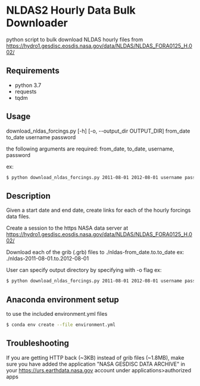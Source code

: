 # NLDAS2 Hourly Data Bulk Downloader
python script to bulk download NLDAS hourly files from https://hydro1.gesdisc.eosdis.nasa.gov/data/NLDAS/NLDAS_FORA0125_H.002/

## Requirements
* python 3.7
* requests
* tqdm

## Usage
download_nldas_forcings.py <FromDate YYYY-MM-DD> <ToDate YYYY-MM-DD> <username> <password> <output dir>
									[-h] [-o, --output_dir OUTPUT_DIR]
									from_date to_date username password
  
  the following arguments are required: from_date, to_date, username, password
  
ex: 

```bash
$ python download_nldas_forcings.py 2011-08-01 2012-08-01 username password 
```

## Description
Given a start date and end date, create links for each of the hourly forcings data files.

Create a session to the https NASA data server at https://hydro1.gesdisc.eosdis.nasa.gov/data/NLDAS/NLDAS_FORA0125_H.002/

Download each of the grib (.grb) files to ./nldas-from_date.to.to_date
ex:
 ./nldas-2011-08-01.to.2012-08-01

User can specify output directory by specifying with -o flag
ex:
```bash
$ python download_nldas_forcings.py 2011-08-01 2012-08-01 username password -o nldas_downloads
```

## Anaconda environment setup
to use the included environment.yml files
```bash
$ conda env create --file environment.yml
```

## Troubleshooting

If you are getting HTTP back (~3KB) instead of grib files (~1.8MB), make sure you have added the application "NASA GESDISC DATA ARCHIVE" 
in your https://urs.earthdata.nasa.gov account under applications>authorized apps